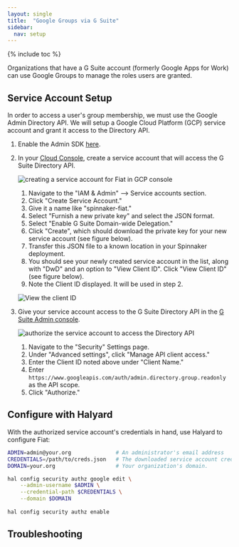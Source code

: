 ```yaml
---
layout: single
title:  "Google Groups via G Suite"
sidebar:
  nav: setup
---
```


{% include toc %}

Organizations that have a G Suite account (formerly Google Apps for Work) can use Google Groups 
to manage the roles users are granted. 


## Service Account Setup

In order to access a user's group membership, we must use the Google Admin Directory API. We will
setup a Google Cloud Platform (GCP) service account and grant it access to the Directory API. 

1. Enable the Admin SDK [here](https://console.cloud.google.com/apis/api/admin/overview).

1. In your [Cloud Console](https://console.cloud.google.com), create a service account that will access the G Suite Directory API.
    
    ![creating a service account for Fiat in GCP console](fiat-service-account.png)
    
    1. Navigate to the "IAM & Admin" --> Service accounts section.
    1. Click "Create Service Account."
    1. Give it a name like "spinnaker-fiat."
    1. Select "Furnish a new private key" and select the JSON format.
    1. Select "Enable G Suite Domain-wide Delegation."
    1. Click "Create", which should download the private key for your new service account (see 
    figure below).
    1. Transfer this JSON file to a known location in your Spinnaker deployment.
    1. You should see your newly created service account in the list, along with "DwD" and an 
    option to "View Client ID". Click "View Client ID" (see figure below).
    1. Note the Client ID displayed. It will be used in step 2.
    
    ![View the client ID](fiat-cliend-id.png)
   
1. Give your service account access to the G Suite Directory API in the 
[G Suite Admin console](https://admin.google.com).

    ![authorize the service account to access the Directory API](fiat-authorize-client.png)

    1. Navigate to the "Security" Settings page.
    1. Under "Advanced settings", click "Manage API client access."
    1. Enter the Client ID noted above under "Client Name."
    1. Enter `https://www.googleapis.com/auth/admin.directory.group.readonly` as the API scope.
    1. Click "Authorize."



## Configure with Halyard

With the authorized service account's credentials in hand, use Halyard to configure Fiat:

```bash
ADMIN=admin@your.org              # An administrator's email address
CREDENTIALS=/path/to/creds.json   # The downloaded service account credentials
DOMAIN=your.org                   # Your organization's domain.

hal config security authz google edit \
    --admin-username $ADMIN \
    --credential-path $CREDENTIALS \
    --domain $DOMAIN
    
hal config security authz enable
```


## Troubleshooting

